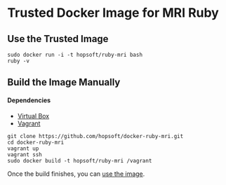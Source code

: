 # Trusted Docker Image for MRI Ruby

## Use the Trusted Image

```
sudo docker run -i -t hopsoft/ruby-mri bash
ruby -v
```

## Build the Image Manually

#### Dependencies

* [Virtual Box](https://www.virtualbox.org/)
* [Vagrant](http://www.vagrantup.com/)

```
git clone https://github.com/hopsoft/docker-ruby-mri.git
cd docker-ruby-mri
vagrant up
vagrant ssh
sudo docker build -t hopsoft/ruby-mri /vagrant
```

Once the build finishes, you can [use the image](#use_the_trusted_image).

